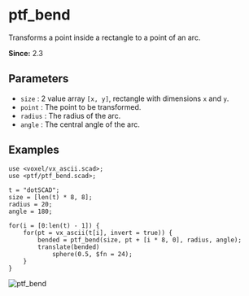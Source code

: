 # ptf_bend

Transforms a point inside a rectangle to a point of an arc.

**Since:** 2.3

## Parameters

- `size` : 2 value array `[x, y]`, rectangle with dimensions `x` and `y`.
- `point` : The point to be transformed.
- `radius` : The radius of the arc.
- `angle` : The central angle of the arc.

## Examples

    use <voxel/vx_ascii.scad>;
    use <ptf/ptf_bend.scad>;

    t = "dotSCAD";
    size = [len(t) * 8, 8];
    radius = 20;
    angle = 180;

    for(i = [0:len(t) - 1]) {
        for(pt = vx_ascii(t[i], invert = true)) {
            bended = ptf_bend(size, pt + [i * 8, 0], radius, angle);
            translate(bended)
                sphere(0.5, $fn = 24);
        }
    }

![ptf_bend](images/lib2x-ptf_bend-1.JPG)
